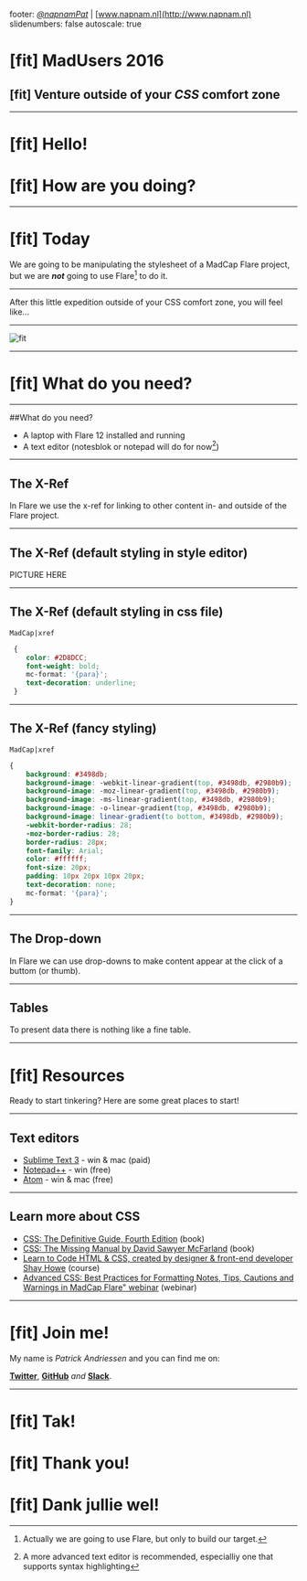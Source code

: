 footer: [_@napnamPat_](https://twitter.com/napnamPat) | [www.napnam.nl](http://www.napnam.nl)
slidenumbers: false
autoscale: true

# [fit] MadUsers 2016
## [fit] Venture outside of your *CSS* comfort zone

---

# [fit] Hello! 
# [fit] How are you doing?

---

# [fit] Today 
We are going to be manipulating the stylesheet of a MadCap Flare project, but we are *__not__* going to use Flare[^1] to do it. 

[^1]: Actually we are going to use Flare, but only to build our target.

---

After this little expedition outside of your CSS comfort zone, you will feel like...

---

![fit](http://i.giphy.com/12UlfHpF05ielO.gif)

---
# [fit] What do you need?
---

##What do you need?

* A laptop with Flare 12 installed and running
* A text editor 
(notesblok or notepad will do for now[^2])

[^2]: A more advanced text editor is recommended, especialliy one that supports syntax highlighting

---

## The X-Ref
In Flare we use the x-ref for linking to other content in- and outside of the Flare project.

---

## The X-Ref (default styling in style editor)

PICTURE HERE

---

## The X-Ref (default styling in css file)
```
MadCap|xref
```
```css
 {
 	color: #2D8DCC;
 	font-weight: bold;
 	mc-format: '{para}';
 	text-decoration: underline;
 }

```
---

## The X-Ref (fancy styling)
```
MadCap|xref
```
```css
{
	background: #3498db;
	background-image: -webkit-linear-gradient(top, #3498db, #2980b9);
	background-image: -moz-linear-gradient(top, #3498db, #2980b9);
	background-image: -ms-linear-gradient(top, #3498db, #2980b9);
	background-image: -o-linear-gradient(top, #3498db, #2980b9);
	background-image: linear-gradient(to bottom, #3498db, #2980b9);
	-webkit-border-radius: 28;
	-moz-border-radius: 28;
	border-radius: 28px;
	font-family: Arial;
	color: #ffffff;
	font-size: 20px;
	padding: 10px 20px 10px 20px;
	text-decoration: none;
	mc-format: '{para}';
}
```

---

## The Drop-down
In Flare we can use drop-downs to make content appear at the click of a buttom (or thumb).

---

## Tables
To present data there is nothing like a fine table.

---

# [fit] Resources
Ready to start tinkering? Here are some great places to start!

---

## Text editors
* [Sublime Text 3](https://www.sublimetext.com/) - win & mac (paid)
* [Notepad++](https://notepad-plus-plus.org/) - win (free)
* [Atom](https://atom.io/) - win & mac (free)

---

## Learn more about CSS

* [CSS: The Definitive Guide, Fourth Edition](http://meyerweb.com/eric/thoughts/2012/10/01/csstdg4e/) (book)
* [CSS: The Missing Manual by David Sawyer McFarland](https://amzn.com/1491918055) (book)
* [Learn to Code HTML & CSS, created by designer & front-end developer Shay Howe](http://learn.shayhowe.com/html-css/) (course)
* [Advanced CSS: Best Practices for Formatting Notes, Tips, Cautions and Warnings in MadCap Flare" webinar](http://www.madcapsoftware.com/demos/player.aspx?v=d01db2694e8e6) (webinar)

---

# [fit] Join __me!__
My name is *Patrick Andriessen* and you can find me on: 

__[Twitter](https://twitter.com/napnamPat)__, __[GitHub](https://github.com/napnam/MadUsers2016)__ *and* __[Slack](https://madusers.slack.com)__.

---

# [fit] __Tak!__
# [fit] Thank you!
# [fit] Dank jullie wel!
